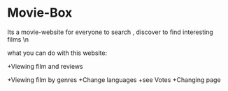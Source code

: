 # Movie-Box
Its a movie-website for everyone to search , discover to find interesting films \n


what you can do with this website:


  +Viewing film and reviews
  
  
  +Viewing film by genres 
  +Change languages 
  +see Votes
  +Changing page
